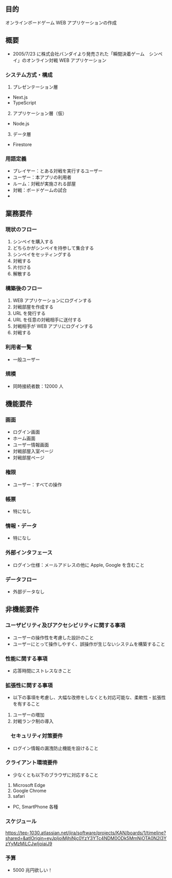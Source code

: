 ## 目的

オンラインボードゲーム WEB アプリケーションの作成

## 概要

- 2005/7/23 に株式会社バンダイより発売された「瞬間決着ゲーム　シンペイ」のオンライン対戦 WEB アプリケーション

### システム方式・構成

1. プレゼンテーション層

- Next.js
- TypeScript

2. アプリケーション層（仮）

- Node.js

3. データ層

- Firestore

### 用語定義

- プレイヤー：とある対戦を実行するユーザー
- ユーザー：本アプリの利用者
- ルーム：対戦が実施される部屋
- 対戦：ボードゲームの試合
-

## 業務要件

### 現状のフロー

1. シンペイを購入する
1. どちらかがシンペイを持参して集合する
1. シンペイをセッティングする
1. 対戦する
1. 片付ける
1. 解散する

### 構築後のフロー

1. WEB アプリケーションにログインする
1. 対戦部屋を作成する
1. URL を発行する
1. URL を任意の対戦相手に送付する
1. 対戦相手が WEB アプリにログインする
1. 対戦する

### 利用者一覧

- 一般ユーザー

### 規模

- 同時接続者数：12000 人

## 機能要件

### 画面

- ログイン画面
- ホーム画面
- ユーザー情報画面
- 対戦部屋入室ページ
- 対戦部屋ページ

### 権限

- ユーザー：すべての操作

### 帳票

- 特になし

### 情報・データ

- 特になし

### 外部インタフェース

- ログイン仕様：メールアドレスの他に Apple, Google を含むこと

### データフロー

- 外部データなし

## 非機能要件

### ユーザビリティ及びアクセシビリティに関する事項

- ユーザーの操作性を考慮した設計のこと
- ユーザーにとって操作しやすく、誤操作が生じないシステムを構築すること

### 性能に関する事項

- 応答時間にストレスなきこと

### 拡張性に関する事項

- 以下の事項を考慮し、大幅な改修をしなくとも対応可能な、柔軟性・拡張性を有すること

1.  ユーザーの増加
2.  対戦ランク制の導入

### 　セキュリティ対策要件

- ログイン情報の漏洩防止機能を設けること

### クライアント環境要件

- 少なくとも以下のブラウザに対応すること

1. Microsoft Edge
2. Google Chrome
3. safari

- PC, SmartPhone 各種

### スケジュール

https://tep-1030.atlassian.net/jira/software/projects/KAN/boards/1/timeline?shared=&atlOrigin=eyJpIjoiMjhiNjc0YzY3YTc4NDM0ODk5MmNjOTA0N2I3YzYyMzMiLCJwIjoiaiJ9

### 予算

- 5000 兆円欲しい！
